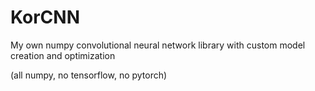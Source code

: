 # KorCNN
My own numpy convolutional neural network library with custom model creation and optimization

(all numpy, no tensorflow, no pytorch)
